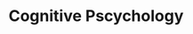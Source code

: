 ---
title: "Cognitive Pscychology"

categories: ['']

tags: ['Cognitive', 'Pscychology']

arwords: 'علم النفس الإدراكي'

arexps: []

enwords: ['Cognitive Pscychology']

enexps: []

arlexicons: 'ع'

enlexicons: 'C'

authors: ['Ruqayya Roshdy']

translators: ['']

citations: 'العربية والذكاء الاصطناعي'

sources: 'مركز الملك عبدالله بن عبدالعزيز الدولي لخدمة اللغة العربية'

word: "true"

slug: ""
---